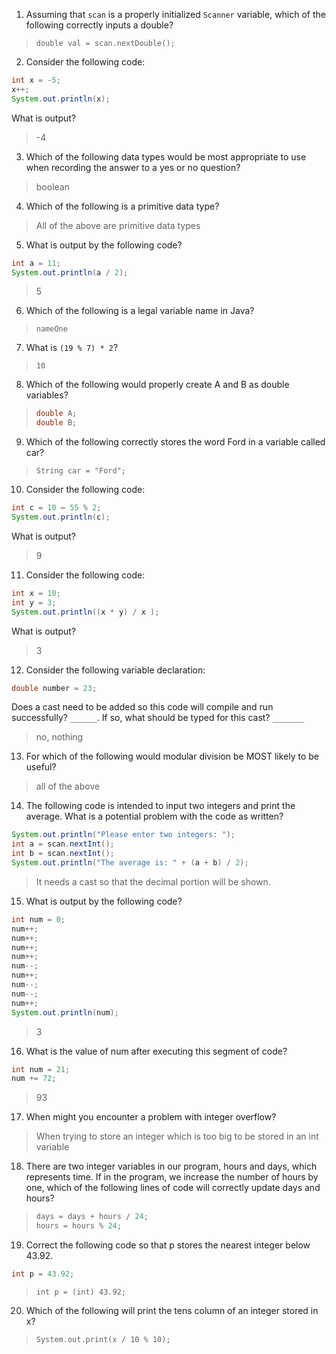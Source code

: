 1. Assuming that `scan` is a properly initialized `Scanner` variable, which of the following correctly inputs a double?

> `double val = scan.nextDouble();`

2. Consider the following code: 

```java
int x = -5;
x++;
System.out.println(x);
```

What is output?

> -4

3. Which of the following data types would be most appropriate to use when recording the answer to a yes or no question?

> boolean

4. Which of the following is a primitive data type?

> All of the above are primitive data types

5. What is output by the following code?

```java
int a = 11;
System.out.println(a / 2);
```

> 5

6. Which of the following is a legal variable name in Java?

> `nameOne`

7. What is `(19 % 7) * 2`?

> `10`

8. Which of the following would properly create A and B as double variables?

> ```java
> double A;
> double B;
> ```

9. Which of the following correctly stores the word Ford in a variable called car?

> `String car = "Ford";`

10. Consider the following code:

```java
int c = 10 – 55 % 2; 
System.out.println(c);
```

What is output?

> 9

11. Consider the following code: 

```java
int x = 10;
int y = 3;
System.out.println((x * y) / x );
```

What is output?

> 3

12. Consider the following variable declaration:

```java
double number = 23;
```

Does a cast need to be added so this code will compile and run successfully? `______`. If so, what should be typed for this cast? `_______`

> no, nothing

13. For which of the following would modular division be MOST likely to be useful?

> all of the above

14. The following code is intended to input two integers and print the average. What is a potential problem with the code as written? 

```java
System.out.println("Please enter two integers: ");
int a = scan.nextInt();
int b = scan.nextInt();
System.out.println("The average is: " + (a + b) / 2);
```

>  It needs a cast so that the decimal portion will be shown.

15. What is output by the following code?

```java
int num = 0;
num++;
num++;
num++;
num++;
num--;
num++;
num--;
num--;
num++;
System.out.println(num);
```

> 3

16. What is the value of num after executing this segment of code?

```java
int num = 21;
num += 72;
```

> 93

17. When might you encounter a problem with integer overflow? 

>  When trying to store an integer which is too big to be stored in an int variable

18. There are two integer variables in our program, hours and days, which represents time. If in the program, we increase the number of hours by one, which of the following lines of code will correctly update days and hours?

> ```java
> days = days + hours / 24; 
> hours = hours % 24;
> ```

19. Correct the following code so that p stores the nearest integer below 43.92.

```java
int p = 43.92;
```

> `int p = (int) 43.92;`

20. Which of the following will print the tens column of an integer stored in x? 

> `System.out.print(x / 10 % 10);`
